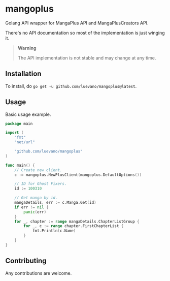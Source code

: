 # mangoplus

Golang API wrapper for MangaPlus API and MangaPlusCreators API.

There's no API documentation so most of the implementation is just winging it.

> **Warning**
> 
> The API implementation is not stable and may change at any time.

## Installation

To install, do `go get -u github.com/luevano/mangoplus@latest`.

## Usage

Basic usage example.

```go
package main

import (
    "fmt"
    "net/url"

    "github.com/luevano/mangoplus"
)

func main() {
    // Create new client.
    c := mangoplus.NewPlusClient(mangoplus.DefaultOptions())

    // ID for Ghost Fixers.
    id := 100310

    // Get manga by id.
    mangaDetails, err := c.Manga.Get(id)
    if err != nil {
        panic(err)
    }
    for _, chapter := range mangaDetails.ChapterListGroup {
        for _, c := range chapter.FirstChapterList {
            fmt.Println(c.Name)
        }
    }
}
```

## Contributing

Any contributions are welcome.

